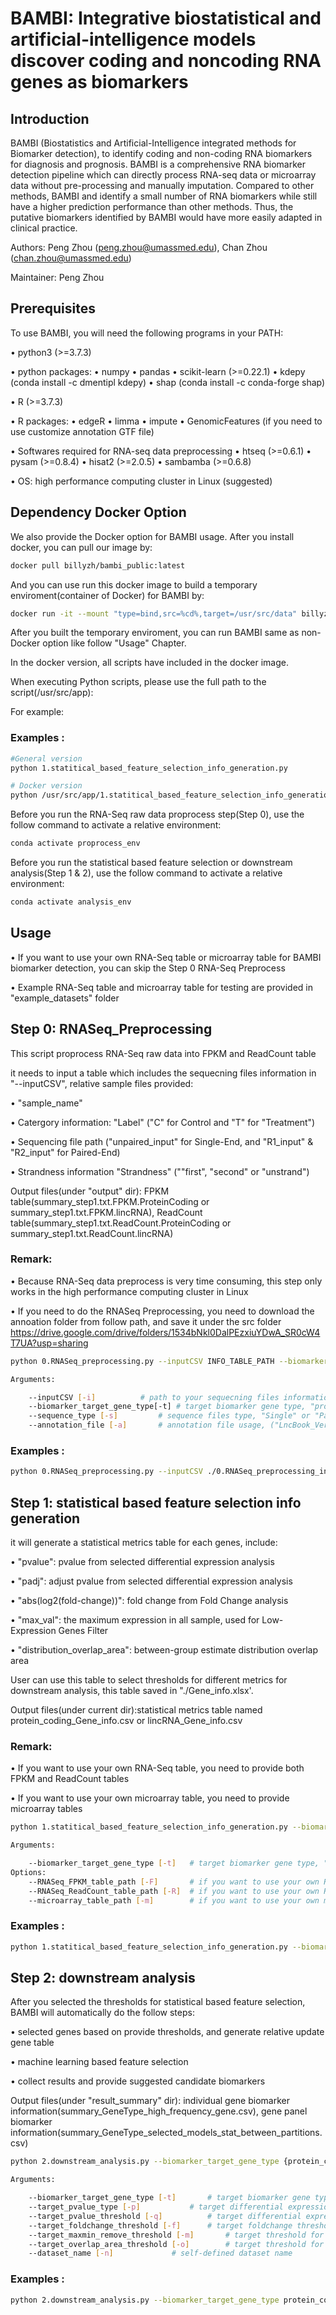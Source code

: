 # BAMBI: Integrative biostatistical and artificial-intelligence models discover coding and noncoding RNA genes as biomarkers

## Introduction

BAMBI (Biostatistics and Artificial-Intelligence integrated methods for Biomarker detection), to identify coding and non-coding RNA biomarkers for diagnosis and prognosis. BAMBI is a comprehensive RNA biomarker detection pipeline which can directly process RNA-seq data or microarray data without pre-processing and manually imputation. Compared to other methods, BAMBI and identify a small number of RNA biomarkers while still have a higher prediction performance than other methods. Thus, the putative biomarkers identified by BAMBI would have more easily adapted in clinical practice.

Authors: Peng Zhou (peng.zhou@umassmed.edu), Chan Zhou (chan.zhou@umassmed.edu)

Maintainer: Peng Zhou


## Prerequisites

To use BAMBI, you will need the following programs in your PATH:

•       python3 (>=3.7.3) 

•       python packages:
•       	numpy
•       	pandas
•       	scikit-learn (>=0.22.1)
•       	kdepy (conda install -c dmentipl kdepy)
•       	shap (conda install -c conda-forge shap)

•       R (>=3.7.3) 

•       R packages:
•       	edgeR
•       	limma
•       	impute
•       	GenomicFeatures (if you need to use customize annotation GTF file)

    
•       Softwares required for RNA-seq data preprocessing
•       htseq (>=0.6.1)
•       pysam (>=0.8.4)
•       hisat2 (>=2.0.5)
•       sambamba (>=0.6.8)

•       OS: high performance computing cluster in Linux (suggested)

## Dependency Docker Option

We also provide the Docker option for BAMBI usage. After you install docker, you can pull our image by:

```bash
docker pull billyzh/bambi_public:latest
```

And you can use run this docker image to build a temporary enviroment(container of Docker) for BAMBI by:

```bash
docker run -it --mount "type=bind,src=%cd%,target=/usr/src/data" billyzh/bambi_public /bin/bash
```

After you built the temporary enviroment, you can run BAMBI same as non-Docker option like follow "Usage" Chapter.

In the docker version, all scripts have included in the docker image. 

When executing Python scripts, please use the full path to the script(/usr/src/app):

For example:

### Examples :
```bash
#General version
python 1.statitical_based_feature_selection_info_generation.py

# Docker version
python /usr/src/app/1.statitical_based_feature_selection_info_generation.py
```

Before you run the RNA-Seq raw data proprocess step(Step 0), use the follow command to activate a relative environment:

```bash
conda activate proprocess_env
```

Before you run the statistical based feature selection or downstream analysis(Step 1 & 2), use the follow command to activate a relative environment:

```bash
conda activate analysis_env
```

## Usage

•       If you want to use your own RNA-Seq table or microarray table for BAMBI biomarker detection, you can skip the Step 0 RNA-Seq Preprocess

•       Example RNA-Seq table and microarray table for testing are provided in "example_datasets" folder 

## Step 0: RNASeq_Preprocessing

This script proprocess RNA-Seq raw data into FPKM and ReadCount table

it needs to input a table which includes the sequecning files information in "--inputCSV", relative sample files provided: 

•       "sample_name"

•       Catergory information: "Label" ("C" for Control and "T" for "Treatment")

•       Sequencing file path ("unpaired_input" for Single-End, and "R1_input" & "R2_input" for Paired-End)

•       Strandness information "Strandness" (""first", "second" or "unstrand")

Output files(under "output" dir): FPKM table(summary_step1.txt.FPKM.ProteinCoding or summary_step1.txt.FPKM.lincRNA), ReadCount table(summary_step1.txt.ReadCount.ProteinCoding or summary_step1.txt.ReadCount.lincRNA)

### Remark: 

•       Because RNA-Seq data preprocess is very time consuming, this step only works in the high performance computing cluster in Linux

•       If you need to do the RNASeq Preprocessing, you need to download the annoation folder from follow path, and save it under the src folder
	https://drive.google.com/drive/folders/1534bNkl0DalPEzxiuYDwA_SR0cW4T7UA?usp=sharing

```bash
python 0.RNASeq_preprocessing.py --inputCSV INFO_TABLE_PATH --biomarker_target_gene_type {protein_coding, lincRNA} --sequence_type {Single, Paired} --annotation_file ANNOTATION_NAME            

Arguments:

	--inputCSV [-i]			 # path to your sequecning files information table
	--biomarker_target_gene_type[-t] # target biomarker gene type, "protein_coding" or "lincRNA"
	--sequence_type [-s]		 # sequence files type, "Single" or "Paired"
	--annotation_file [-a] 		 # annotation file usage, ("LncBook_Version2.0_all","gencode_v22", "gencode_v29", "gencode_v37", or any path to your customized gtf)

```

### Examples :
```bash
python 0.RNASeq_preprocessing.py --inputCSV ./0.RNASeq_preprocessing_input_sample_Paired-End.csv --biomarker_target_gene_type protein_coding --sequence_type Paired --annotation_file LncBook_Version2.0_all 
```



## Step 1: statistical based feature selection info generation

it will generate a statistical metrics table for each genes, include: 

•       "pvalue": pvalue from selected differential expression analysis

•       "padj": adjust pvalue from selected differential expression analysis

•       "abs(log2(fold-change))": fold change from Fold Change analysis 

•       "max_val": the maximum expression in all sample, used for Low-Expression Genes Filter  

•       "distribution_overlap_area": between-group estimate distribution overlap area

User can use this table to select thresholds for different metrics for downstream analysis, this table saved in "./Gene_info.xlsx'.

Output files(under current dir):statistical metrics table named protein_coding_Gene_info.csv or lincRNA_Gene_info.csv

### Remark: 

•       If you want to use your own RNA-Seq table, you need to provide both FPKM and ReadCount tables

•       If you want to use your own microarray table, you need to provide microarray tables


```bash
python 1.statitical_based_feature_selection_info_generation.py --biomarker_target_gene_type {protein_coding, lincRNA, microarray} [optional options]           

Arguments:

	--biomarker_target_gene_type [-t]	# target biomarker gene type, "protein_coding" or "lincRNA" or "microarray"
Options:
	--RNASeq_FPKM_table_path [-F]		# if you want to use your own RNA-Seq table, you need to provide FPKM table path here
	--RNASeq_ReadCount_table_path [-R]	# if you want to use your own RNA-Seq table, you need to provide ReadCount table path here
	--microarray_table_path	[-m]		# if you want to use your own microarray table, you need to provide microarray table path here

```

### Examples :
```bash
python 1.statitical_based_feature_selection_info_generation.py --biomarker_target_gene_type protein_coding --RNASeq_FPKM_table_path ./sample_data/FPKM_table.csv --RNASeq_ReadCount_table_path ./sample_data/ReadCount_table.csv
```




## Step 2: downstream analysis

After you selected the thresholds for statistical based feature selection, BAMBI will automatically do the follow steps:

•       selected genes based on provide thresholds, and generate relative update gene table

•       machine learning based feature selection

•       collect results and provide suggested candidate biomarkers

Output files(under "result_summary" dir): individual gene biomarker information(summary_GeneType_high_frequency_gene.csv), gene panel biomarker information(summary_GeneType_selected_models_stat_between_partitions.csv)

```bash
python 2.downstream_analysis.py --biomarker_target_gene_type {protein_coding, lincRNA, microarray} [optional options]           

Arguments:

	--biomarker_target_gene_type [-t]		# target biomarker gene type, "protein_coding" or "lincRNA" or "microarray"
	--target_pvalue_type [-p]			# target differential expression pvalue type for gene filter, "pvalue" or "padj"
	--target_pvalue_threshold [-q]			# target differential expression pvalue threshold for gene filter, (float type, [0, 1], suggest <= 0.05)
	--target_foldchange_threshold [-f]		# target foldchange threshold for gene filter, (float type, [0, inf), suggest 1 or 0.585)
	--target_maxmin_remove_threshold [-m]		# target threshold for Low-Expression Genes Filter, (float type, suggest 1.0 for protein coding, 0.01 for lncRNA)
	--target_overlap_area_threshold [-o]		# target threshold for high distribution overlap Genes Filter, (float type, [0, 1])
	--dataset_name [-n]				# self-defined dataset name


```

### Examples :
```bash
python 2.downstream_analysis.py --biomarker_target_gene_type protein_coding --target_pvalue_type padj --target_pvalue_threshold 0.05 --target_foldchange_threshold 1 --target_maxmin_remove_threshold 1 --target_overlap_area_threshold 0.1 --dataset_name customized_name
```


